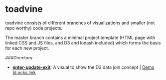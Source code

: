 # toadvine

toadvine consists of different branches of visualizations and smaller (not repo worthy) code projects.

The master branch contains a minimal project template (HTML page with linked CSS and JS files, and D3 and lodash included) which forms the basis for each new project.

###Directory
- **[enter-update-exit](https://github.com/haydenwagner/toadvine/tree/enter-update-exit)**: A visual to show the D3 data join concept | [Demo bl.ocks.link](http://bl.ocks.org/haydenwagner/eb5e308d2da484a0ca2cd4efbf8a79a6)
